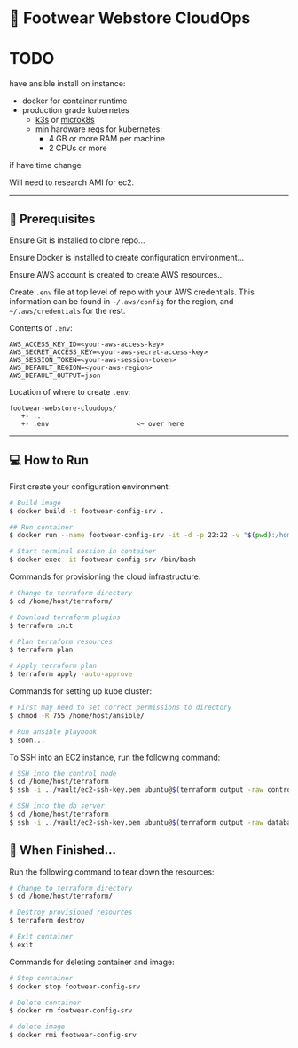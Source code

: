 # 👟 Footwear Webstore CloudOps  

# TODO  

have ansible install on instance:  
- docker for container runtime
- production grade kubernetes
  - [k3s](https://github.com/alexellis/k3sup#whats-this-for-) or [microk8s](https://microk8s.io/)
  - min hardware reqs for kubernetes:  
    - 4 GB or more RAM per machine
    - 2 CPUs or more

if have time change 

Will need to research AMI for ec2.  

-----

## 🚧 Prerequisites  

Ensure Git is installed to clone repo...  

Ensure Docker is installed to create configuration environment...  

Ensure AWS account is created to create AWS resources...  

Create `.env` file at top level of repo with your AWS credentials. This information can be found in `~/.aws/config` for the region, and `~/.aws/credentials` for the rest.  

Contents of `.env`:  
```
AWS_ACCESS_KEY_ID=<your-aws-access-key>
AWS_SECRET_ACCESS_KEY=<your-aws-secret-access-key>
AWS_SESSION_TOKEN=<your-aws-session-token>
AWS_DEFAULT_REGION=<your-aws-region>
AWS_DEFAULT_OUTPUT=json
```

Location of where to create `.env`:  
```
footwear-webstore-cloudops/
   +- ...
   +- .env                      <~ over here
```

-----

## 💻 How to Run  

First create your configuration environment:  
```bash
# Build image
$ docker build -t footwear-config-srv .

## Run container
$ docker run --name footwear-config-srv -it -d -p 22:22 -v "$(pwd):/home/host" --env-file .env footwear-config-srv

# Start terminal session in container
$ docker exec -it footwear-config-srv /bin/bash
```

Commands for provisioning the cloud infrastructure:  
```bash
# Change to terraform directory
$ cd /home/host/terraform/

# Download terraform plugins
$ terraform init

# Plan terraform resources
$ terraform plan

# Apply terraform plan
$ terraform apply -auto-approve
```

Commands for setting up kube cluster:  
```bash
# First may need to set correct permissions to directory
$ chmod -R 755 /home/host/ansible/

# Run ansible playbook
$ soon... 
```

To SSH into an EC2 instance, run the following command:  
```bash
# SSH into the control node
$ cd /home/host/terraform
$ ssh -i ../vault/ec2-ssh-key.pem ubuntu@$(terraform output -raw control_node_ip)

# SSH into the db server
$ cd /home/host/terraform
$ ssh -i ../vault/ec2-ssh-key.pem ubuntu@$(terraform output -raw database_server_ip)
```

## 🧹 When Finished...  

Run the following command to tear down the resources:  
```bash
# Change to terraform directory
$ cd /home/host/terraform/

# Destroy provisioned resources
$ terraform destroy

# Exit container
$ exit
```

Commands for deleting container and image:  
```bash
# Stop container
$ docker stop footwear-config-srv

# Delete container
$ docker rm footwear-config-srv

# delete image
$ docker rmi footwear-config-srv
```
